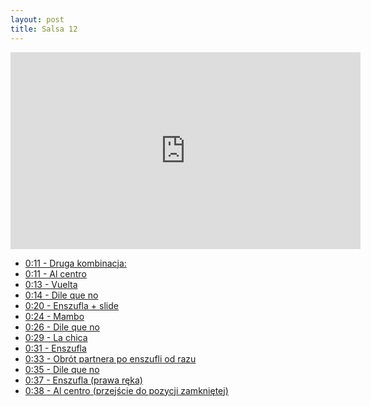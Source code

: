 ```yaml
---
layout: post
title: Salsa 12
---
```


<iframe id="zajecia12" width="560" height="315" src="https://www.youtube.com/embed/Hcms02n8R6o?enablejsapi=1&origin=https://mnocon.github.io" frameborder="0" enablejsapi="1" allowfullscreen></iframe>

<ul>

<li><a href="#" onclick="playerSeekTo('zajecia12', 3); return false;">0:11 - Druga kombinacja:</a>  </li>
<li><a href="#" onclick="playerSeekTo('zajecia12', 11); return false;">0:11 - Al centro</a>  </li>
<li><a href="#" onclick="playerSeekTo('zajecia12', 13); return false;">0:13 - Vuelta</a>  </li>
<li><a href="#" onclick="playerSeekTo('zajecia12', 14); return false;">0:14 - Dile que no</a>  </li>
<li><a href="#" onclick="playerSeekTo('zajecia12', 20); return false;">0:20 - Enszufla + slide</a>  </li>
<li><a href="#" onclick="playerSeekTo('zajecia12', 24); return false;">0:24 - Mambo</a>  </li>
<li><a href="#" onclick="playerSeekTo('zajecia12', 26); return false;">0:26 - Dile que no</a>  </li>
<li><a href="#" onclick="playerSeekTo('zajecia12', 29); return false;">0:29 - La chica </a>  </li>
<li><a href="#" onclick="playerSeekTo('zajecia12', 31); return false;">0:31 - Enszufla</a>  </li>
<li><a href="#" onclick="playerSeekTo('zajecia12', 33); return false;">0:33 - Obrót partnera po enszufli od razu</a>  </li>
<li><a href="#" onclick="playerSeekTo('zajecia12', 35); return false;">0:35 - Dile que no </a>  </li>
<li><a href="#" onclick="playerSeekTo('zajecia12', 37); return false;">0:37 - Enszufla (prawa ręka)</a>  </li>
<li><a href="#" onclick="playerSeekTo('zajecia12', 38); return false;">0:38 - Al centro (przejście do pozycji zamkniętej)</a>  </li>

</ul>
